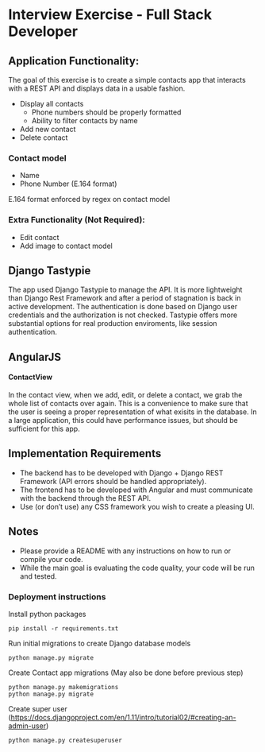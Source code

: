 # Interview Exercise - Full Stack Developer

## Application Functionality:

The goal of this exercise is to create a simple contacts app that interacts with a REST API and displays data in a usable fashion.

- Display all contacts
  - Phone numbers should be properly formatted
  - Ability to filter contacts by name
- Add new contact
- Delete contact

### Contact model

- Name
- Phone Number (E.164 format)

E.164 format enforced by regex on contact model


### Extra Functionality (Not Required):

- Edit contact
- Add image to contact model


## Django Tastypie

The app used Django Tastypie to manage the API. It is more lightweight than Django Rest Framework and after a period of stagnation is back in active development.
The authentication is done based on Django user credentials and the authorization is not checked. Tastypie offers more substantial options for real production enviroments, like session authentication.

## AngularJS

#### ContactView

In the contact view, when we add, edit, or delete a contact, we grab the whole list of contacts over again. This is a convenience to make sure that the user is seeing a proper representation of what exisits in the database. In a large application, this could have performance issues, but should be sufficient for this app.





## Implementation Requirements

- The backend has to be developed with Django + Django REST Framework (API errors should be handled appropriately).
- The frontend has to be developed with Angular and must communicate with the backend through the REST API.
- Use (or don’t use) any CSS framework you wish to create a pleasing UI.

## Notes

* Please provide a README with any instructions on how to run or compile your code.
* While the main goal is evaluating the code quality, your code will be run and tested.



### Deployment instructions

Install python packages

    pip install -r requirements.txt
    
Run initial migrations to create Django database models

    python manage.py migrate
    
Create Contact app migrations (May also be done before previous step)

    python manage.py makemigrations
    python manage.py migrate
    
Create super user 
(https://docs.djangoproject.com/en/1.11/intro/tutorial02/#creating-an-admin-user)

    python manage.py createsuperuser
    
